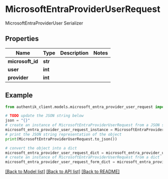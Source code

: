 # MicrosoftEntraProviderUserRequest

MicrosoftEntraProviderUser Serializer

## Properties

Name | Type | Description | Notes
------------ | ------------- | ------------- | -------------
**microsoft_id** | **str** |  | 
**user** | **int** |  | 
**provider** | **int** |  | 

## Example

```python
from authentik_client.models.microsoft_entra_provider_user_request import MicrosoftEntraProviderUserRequest

# TODO update the JSON string below
json = "{}"
# create an instance of MicrosoftEntraProviderUserRequest from a JSON string
microsoft_entra_provider_user_request_instance = MicrosoftEntraProviderUserRequest.from_json(json)
# print the JSON string representation of the object
print(MicrosoftEntraProviderUserRequest.to_json())

# convert the object into a dict
microsoft_entra_provider_user_request_dict = microsoft_entra_provider_user_request_instance.to_dict()
# create an instance of MicrosoftEntraProviderUserRequest from a dict
microsoft_entra_provider_user_request_form_dict = microsoft_entra_provider_user_request.from_dict(microsoft_entra_provider_user_request_dict)
```
[[Back to Model list]](../README.md#documentation-for-models) [[Back to API list]](../README.md#documentation-for-api-endpoints) [[Back to README]](../README.md)



